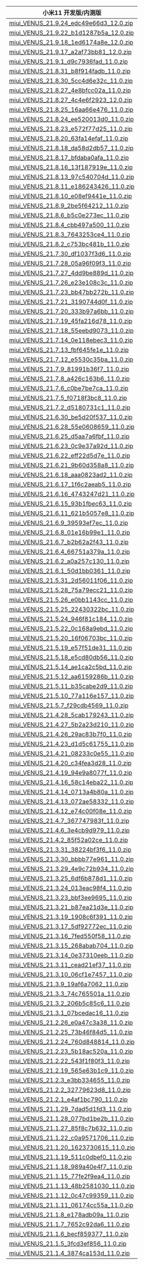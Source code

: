 | 小米11  开发版/内测版    |
| ---- |
| [miui_VENUS_21.9.24_edc49e66d3_12.0.zip](https://hugeota.d.miui.com/21.9.24/miui_VENUS_21.9.24_edc49e66d3_12.0.zip)    |
| [miui_VENUS_21.9.22_b1d1287b5a_12.0.zip](https://hugeota.d.miui.com/21.9.22/miui_VENUS_21.9.22_b1d1287b5a_12.0.zip)    |
| [miui_VENUS_21.9.18_1ed6174a8e_12.0.zip](https://hugeota.d.miui.com/21.9.18/miui_VENUS_21.9.18_1ed6174a8e_12.0.zip)    |
| [miui_VENUS_21.9.17_a2af73bb81_12.0.zip](https://hugeota.d.miui.com/21.9.17/miui_VENUS_21.9.17_a2af73bb81_12.0.zip)    |
| [miui_VENUS_21.9.1_d9c7936fad_11.0.zip](https://hugeota.d.miui.com/21.9.1/miui_VENUS_21.9.1_d9c7936fad_11.0.zip)    |
| [miui_VENUS_21.8.31_b8f914fadb_11.0.zip](https://hugeota.d.miui.com/21.8.31/miui_VENUS_21.8.31_b8f914fadb_11.0.zip)    |
| [miui_VENUS_21.8.30_5cc4d6e32c_11.0.zip](https://hugeota.d.miui.com/21.8.30/miui_VENUS_21.8.30_5cc4d6e32c_11.0.zip)    |
| [miui_VENUS_21.8.27_4e8bfcc02a_11.0.zip](https://hugeota.d.miui.com/21.8.27/miui_VENUS_21.8.27_4e8bfcc02a_11.0.zip)    |
| [miui_VENUS_21.8.27_4c4e6f2923_12.0.zip](https://hugeota.d.miui.com/21.8.27/miui_VENUS_21.8.27_4c4e6f2923_12.0.zip)    |
| [miui_VENUS_21.8.25_16aa66e476_11.0.zip](https://hugeota.d.miui.com/21.8.25/miui_VENUS_21.8.25_16aa66e476_11.0.zip)    |
| [miui_VENUS_21.8.24_ee520013d0_11.0.zip](https://hugeota.d.miui.com/21.8.24/miui_VENUS_21.8.24_ee520013d0_11.0.zip)    |
| [miui_VENUS_21.8.23_e572f77d25_11.0.zip](https://hugeota.d.miui.com/21.8.23/miui_VENUS_21.8.23_e572f77d25_11.0.zip)    |
| [miui_VENUS_21.8.20_63fa14efaf_11.0.zip](https://hugeota.d.miui.com/21.8.20/miui_VENUS_21.8.20_63fa14efaf_11.0.zip)    |
| [miui_VENUS_21.8.18_da58d2db57_11.0.zip](https://hugeota.d.miui.com/21.8.18/miui_VENUS_21.8.18_da58d2db57_11.0.zip)    |
| [miui_VENUS_21.8.17_bfdaba0afa_11.0.zip](https://hugeota.d.miui.com/21.8.17/miui_VENUS_21.8.17_bfdaba0afa_11.0.zip)    |
| [miui_VENUS_21.8.16_13f187919e_11.0.zip](https://hugeota.d.miui.com/21.8.16/miui_VENUS_21.8.16_13f187919e_11.0.zip)    |
| [miui_VENUS_21.8.13_97c540704d_11.0.zip](https://hugeota.d.miui.com/21.8.13/miui_VENUS_21.8.13_97c540704d_11.0.zip)    |
| [miui_VENUS_21.8.11_e186243426_11.0.zip](https://hugeota.d.miui.com/21.8.11/miui_VENUS_21.8.11_e186243426_11.0.zip)    |
| [miui_VENUS_21.8.10_e08ef9441e_11.0.zip](https://hugeota.d.miui.com/21.8.10/miui_VENUS_21.8.10_e08ef9441e_11.0.zip)    |
| [miui_VENUS_21.8.9_2be5f64212_11.0.zip](https://hugeota.d.miui.com/21.8.9/miui_VENUS_21.8.9_2be5f64212_11.0.zip)    |
| [miui_VENUS_21.8.6_b5c0e273ec_11.0.zip](https://hugeota.d.miui.com/21.8.6/miui_VENUS_21.8.6_b5c0e273ec_11.0.zip)    |
| [miui_VENUS_21.8.4_cbb497a500_11.0.zip](https://hugeota.d.miui.com/21.8.4/miui_VENUS_21.8.4_cbb497a500_11.0.zip)    |
| [miui_VENUS_21.8.3_7643253ce4_11.0.zip](https://hugeota.d.miui.com/21.8.3/miui_VENUS_21.8.3_7643253ce4_11.0.zip)    |
| [miui_VENUS_21.8.2_c753bc481b_11.0.zip](https://hugeota.d.miui.com/21.8.2/miui_VENUS_21.8.2_c753bc481b_11.0.zip)    |
| [miui_VENUS_21.7.30_df1037f3d6_11.0.zip](https://hugeota.d.miui.com/21.7.30/miui_VENUS_21.7.30_df1037f3d6_11.0.zip)    |
| [miui_VENUS_21.7.28_05a96f09f3_11.0.zip](https://hugeota.d.miui.com/21.7.28/miui_VENUS_21.7.28_05a96f09f3_11.0.zip)    |
| [miui_VENUS_21.7.27_4dd9be889d_11.0.zip](https://hugeota.d.miui.com/21.7.27/miui_VENUS_21.7.27_4dd9be889d_11.0.zip)    |
| [miui_VENUS_21.7.26_e23e108c3c_11.0.zip](https://hugeota.d.miui.com/21.7.26/miui_VENUS_21.7.26_e23e108c3c_11.0.zip)    |
| [miui_VENUS_21.7.23_bb47bb272b_11.0.zip](https://hugeota.d.miui.com/21.7.23/miui_VENUS_21.7.23_bb47bb272b_11.0.zip)    |
| [miui_VENUS_21.7.21_3190744d0f_11.0.zip](https://hugeota.d.miui.com/21.7.21/miui_VENUS_21.7.21_3190744d0f_11.0.zip)    |
| [miui_VENUS_21.7.20_333b97a6bb_11.0.zip](https://hugeota.d.miui.com/21.7.20/miui_VENUS_21.7.20_333b97a6bb_11.0.zip)    |
| [miui_VENUS_21.7.19_45fa216d78_11.0.zip](https://hugeota.d.miui.com/21.7.19/miui_VENUS_21.7.19_45fa216d78_11.0.zip)    |
| [miui_VENUS_21.7.18_55eebd9073_11.0.zip](https://hugeota.d.miui.com/21.7.18/miui_VENUS_21.7.18_55eebd9073_11.0.zip)    |
| [miui_VENUS_21.7.14_0e118ebec3_11.0.zip](https://hugeota.d.miui.com/21.7.14/miui_VENUS_21.7.14_0e118ebec3_11.0.zip)    |
| [miui_VENUS_21.7.13_fbf645fe1e_11.0.zip](https://hugeota.d.miui.com/21.7.13/miui_VENUS_21.7.13_fbf645fe1e_11.0.zip)    |
| [miui_VENUS_21.7.12_e5530c35ba_11.0.zip](https://hugeota.d.miui.com/21.7.12/miui_VENUS_21.7.12_e5530c35ba_11.0.zip)    |
| [miui_VENUS_21.7.9_81991b36f7_11.0.zip](https://hugeota.d.miui.com/21.7.9/miui_VENUS_21.7.9_81991b36f7_11.0.zip)    |
| [miui_VENUS_21.7.8_a426c163b6_11.0.zip](https://hugeota.d.miui.com/21.7.8/miui_VENUS_21.7.8_a426c163b6_11.0.zip)    |
| [miui_VENUS_21.7.6_c0be7be7ca_11.0.zip](https://hugeota.d.miui.com/21.7.6/miui_VENUS_21.7.6_c0be7be7ca_11.0.zip)    |
| [miui_VENUS_21.7.5_f0718f3bc8_11.0.zip](https://hugeota.d.miui.com/21.7.5/miui_VENUS_21.7.5_f0718f3bc8_11.0.zip)    |
| [miui_VENUS_21.7.2_d5180731c1_11.0.zip](https://hugeota.d.miui.com/21.7.2/miui_VENUS_21.7.2_d5180731c1_11.0.zip)    |
| [miui_VENUS_21.6.30_be5d20f537_11.0.zip](https://hugeota.d.miui.com/21.6.30/miui_VENUS_21.6.30_be5d20f537_11.0.zip)    |
| [miui_VENUS_21.6.28_55e0608659_11.0.zip](https://hugeota.d.miui.com/21.6.28/miui_VENUS_21.6.28_55e0608659_11.0.zip)    |
| [miui_VENUS_21.6.25_d5aa7a6fbf_11.0.zip](https://hugeota.d.miui.com/21.6.25/miui_VENUS_21.6.25_d5aa7a6fbf_11.0.zip)    |
| [miui_VENUS_21.6.23_0c9e37a92d_11.0.zip](https://hugeota.d.miui.com/21.6.23/miui_VENUS_21.6.23_0c9e37a92d_11.0.zip)    |
| [miui_VENUS_21.6.22_eff22d5d7e_11.0.zip](https://hugeota.d.miui.com/21.6.22/miui_VENUS_21.6.22_eff22d5d7e_11.0.zip)    |
| [miui_VENUS_21.6.21_9b60d358a8_11.0.zip](https://hugeota.d.miui.com/21.6.21/miui_VENUS_21.6.21_9b60d358a8_11.0.zip)    |
| [miui_VENUS_21.6.18_aaa0823ad2_11.0.zip](https://hugeota.d.miui.com/21.6.18/miui_VENUS_21.6.18_aaa0823ad2_11.0.zip)    |
| [miui_VENUS_21.6.17_1f6c2aeab5_11.0.zip](https://hugeota.d.miui.com/21.6.17/miui_VENUS_21.6.17_1f6c2aeab5_11.0.zip)    |
| [miui_VENUS_21.6.16_4743247d21_11.0.zip](https://hugeota.d.miui.com/21.6.16/miui_VENUS_21.6.16_4743247d21_11.0.zip)    |
| [miui_VENUS_21.6.15_93b1fbec63_11.0.zip](https://hugeota.d.miui.com/21.6.15/miui_VENUS_21.6.15_93b1fbec63_11.0.zip)    |
| [miui_VENUS_21.6.11_621b5057e8_11.0.zip](https://hugeota.d.miui.com/21.6.11/miui_VENUS_21.6.11_621b5057e8_11.0.zip)    |
| [miui_VENUS_21.6.9_39593ef7ec_11.0.zip](https://hugeota.d.miui.com/21.6.9/miui_VENUS_21.6.9_39593ef7ec_11.0.zip)    |
| [miui_VENUS_21.6.8_01e16b99e1_11.0.zip](https://hugeota.d.miui.com/21.6.8/miui_VENUS_21.6.8_01e16b99e1_11.0.zip)    |
| [miui_VENUS_21.6.7_b2b62a2f43_11.0.zip](https://hugeota.d.miui.com/21.6.7/miui_VENUS_21.6.7_b2b62a2f43_11.0.zip)    |
| [miui_VENUS_21.6.4_66751a379a_11.0.zip](https://hugeota.d.miui.com/21.6.4/miui_VENUS_21.6.4_66751a379a_11.0.zip)    |
| [miui_VENUS_21.6.2_a0a257c130_11.0.zip](https://hugeota.d.miui.com/21.6.2/miui_VENUS_21.6.2_a0a257c130_11.0.zip)    |
| [miui_VENUS_21.6.1_50d1bb0361_11.0.zip](https://hugeota.d.miui.com/21.6.1/miui_VENUS_21.6.1_50d1bb0361_11.0.zip)    |
| [miui_VENUS_21.5.31_2d56011f06_11.0.zip](https://hugeota.d.miui.com/21.5.31/miui_VENUS_21.5.31_2d56011f06_11.0.zip)    |
| [miui_VENUS_21.5.28_75a79ecc21_11.0.zip](https://hugeota.d.miui.com/21.5.28/miui_VENUS_21.5.28_75a79ecc21_11.0.zip)    |
| [miui_VENUS_21.5.26_e0bb1143cc_11.0.zip](https://hugeota.d.miui.com/21.5.26/miui_VENUS_21.5.26_e0bb1143cc_11.0.zip)    |
| [miui_VENUS_21.5.25_22430322bc_11.0.zip](https://hugeota.d.miui.com/21.5.25/miui_VENUS_21.5.25_22430322bc_11.0.zip)    |
| [miui_VENUS_21.5.24_946f81c184_11.0.zip](https://hugeota.d.miui.com/21.5.24/miui_VENUS_21.5.24_946f81c184_11.0.zip)    |
| [miui_VENUS_21.5.22_0c168a9ebd_11.0.zip](https://hugeota.d.miui.com/21.5.22/miui_VENUS_21.5.22_0c168a9ebd_11.0.zip)    |
| [miui_VENUS_21.5.20_16f06703bc_11.0.zip](https://hugeota.d.miui.com/21.5.20/miui_VENUS_21.5.20_16f06703bc_11.0.zip)    |
| [miui_VENUS_21.5.19_e57f51de31_11.0.zip](https://hugeota.d.miui.com/21.5.19/miui_VENUS_21.5.19_e57f51de31_11.0.zip)    |
| [miui_VENUS_21.5.18_e5cd80db56_11.0.zip](https://hugeota.d.miui.com/21.5.18/miui_VENUS_21.5.18_e5cd80db56_11.0.zip)    |
| [miui_VENUS_21.5.14_ae1ca2c5bd_11.0.zip](https://hugeota.d.miui.com/21.5.14/miui_VENUS_21.5.14_ae1ca2c5bd_11.0.zip)    |
| [miui_VENUS_21.5.12_aa6159286b_11.0.zip](https://hugeota.d.miui.com/21.5.12/miui_VENUS_21.5.12_aa6159286b_11.0.zip)    |
| [miui_VENUS_21.5.11_b35cabe2d9_11.0.zip](https://hugeota.d.miui.com/21.5.11/miui_VENUS_21.5.11_b35cabe2d9_11.0.zip)    |
| [miui_VENUS_21.5.10_77a116e157_11.0.zip](https://hugeota.d.miui.com/21.5.10/miui_VENUS_21.5.10_77a116e157_11.0.zip)    |
| [miui_VENUS_21.5.7_f29cdb4569_11.0.zip](https://hugeota.d.miui.com/21.5.7/miui_VENUS_21.5.7_f29cdb4569_11.0.zip)    |
| [miui_VENUS_21.4.28_5cab179243_11.0.zip](https://hugeota.d.miui.com/21.4.28/miui_VENUS_21.4.28_5cab179243_11.0.zip)    |
| [miui_VENUS_21.4.27_5b2a23d210_11.0.zip](https://hugeota.d.miui.com/21.4.27/miui_VENUS_21.4.27_5b2a23d210_11.0.zip)    |
| [miui_VENUS_21.4.26_29ac83b7f0_11.0.zip](https://hugeota.d.miui.com/21.4.26/miui_VENUS_21.4.26_29ac83b7f0_11.0.zip)    |
| [miui_VENUS_21.4.23_d1d5c61755_11.0.zip](https://hugeota.d.miui.com/21.4.23/miui_VENUS_21.4.23_d1d5c61755_11.0.zip)    |
| [miui_VENUS_21.4.21_08233c0e55_11.0.zip](https://hugeota.d.miui.com/21.4.21/miui_VENUS_21.4.21_08233c0e55_11.0.zip)    |
| [miui_VENUS_21.4.20_c34fea3d28_11.0.zip](https://hugeota.d.miui.com/21.4.20/miui_VENUS_21.4.20_c34fea3d28_11.0.zip)    |
| [miui_VENUS_21.4.19_94e9a8077f_11.0.zip](https://hugeota.d.miui.com/21.4.19/miui_VENUS_21.4.19_94e9a8077f_11.0.zip)    |
| [miui_VENUS_21.4.16_58c14eba22_11.0.zip](https://hugeota.d.miui.com/21.4.16/miui_VENUS_21.4.16_58c14eba22_11.0.zip)    |
| [miui_VENUS_21.4.14_0713a4b80a_11.0.zip](https://hugeota.d.miui.com/21.4.14/miui_VENUS_21.4.14_0713a4b80a_11.0.zip)    |
| [miui_VENUS_21.4.13_072ae58332_11.0.zip](https://hugeota.d.miui.com/21.4.13/miui_VENUS_21.4.13_072ae58332_11.0.zip)    |
| [miui_VENUS_21.4.12_e74c00f08e_11.0.zip](https://hugeota.d.miui.com/21.4.12/miui_VENUS_21.4.12_e74c00f08e_11.0.zip)    |
| [miui_VENUS_21.4.7_367747983f_11.0.zip](https://hugeota.d.miui.com/21.4.7/miui_VENUS_21.4.7_367747983f_11.0.zip)    |
| [miui_VENUS_21.4.6_3e4cb9d979_11.0.zip](https://hugeota.d.miui.com/21.4.6/miui_VENUS_21.4.6_3e4cb9d979_11.0.zip)    |
| [miui_VENUS_21.4.2_85f52a02ce_11.0.zip](https://hugeota.d.miui.com/21.4.2/miui_VENUS_21.4.2_85f52a02ce_11.0.zip)    |
| [miui_VENUS_21.3.31_38224bf3f6_11.0.zip](https://hugeota.d.miui.com/21.3.31/miui_VENUS_21.3.31_38224bf3f6_11.0.zip)    |
| [miui_VENUS_21.3.30_bbbb77e961_11.0.zip](https://hugeota.d.miui.com/21.3.30/miui_VENUS_21.3.30_bbbb77e961_11.0.zip)    |
| [miui_VENUS_21.3.29_4e9c72b934_11.0.zip](https://hugeota.d.miui.com/21.3.29/miui_VENUS_21.3.29_4e9c72b934_11.0.zip)    |
| [miui_VENUS_21.3.25_6df6b878d1_11.0.zip](https://hugeota.d.miui.com/21.3.25/miui_VENUS_21.3.25_6df6b878d1_11.0.zip)    |
| [miui_VENUS_21.3.24_013eac98f4_11.0.zip](https://hugeota.d.miui.com/21.3.24/miui_VENUS_21.3.24_013eac98f4_11.0.zip)    |
| [miui_VENUS_21.3.23_bbf3ee9695_11.0.zip](https://hugeota.d.miui.com/21.3.23/miui_VENUS_21.3.23_bbf3ee9695_11.0.zip)    |
| [miui_VENUS_21.3.21_b87ea21d3e_11.0.zip](https://hugeota.d.miui.com/21.3.21/miui_VENUS_21.3.21_b87ea21d3e_11.0.zip)    |
| [miui_VENUS_21.3.19_1908c6f391_11.0.zip](https://hugeota.d.miui.com/21.3.19/miui_VENUS_21.3.19_1908c6f391_11.0.zip)    |
| [miui_VENUS_21.3.17_5df92772ec_11.0.zip](https://hugeota.d.miui.com/21.3.17/miui_VENUS_21.3.17_5df92772ec_11.0.zip)    |
| [miui_VENUS_21.3.16_7fed550f58_11.0.zip](https://hugeota.d.miui.com/21.3.16/miui_VENUS_21.3.16_7fed550f58_11.0.zip)    |
| [miui_VENUS_21.3.15_268abab704_11.0.zip](https://hugeota.d.miui.com/21.3.15/miui_VENUS_21.3.15_268abab704_11.0.zip)    |
| [miui_VENUS_21.3.14_0e37310eeb_11.0.zip](https://hugeota.d.miui.com/21.3.14/miui_VENUS_21.3.14_0e37310eeb_11.0.zip)    |
| [miui_VENUS_21.3.11_cead21ef37_11.0.zip](https://hugeota.d.miui.com/21.3.11/miui_VENUS_21.3.11_cead21ef37_11.0.zip)    |
| [miui_VENUS_21.3.10_06cf1e7457_11.0.zip](https://hugeota.d.miui.com/21.3.10/miui_VENUS_21.3.10_06cf1e7457_11.0.zip)    |
| [miui_VENUS_21.3.9_19af6a7062_11.0.zip](https://hugeota.d.miui.com/21.3.9/miui_VENUS_21.3.9_19af6a7062_11.0.zip)    |
| [miui_VENUS_21.3.3_74c765501a_11.0.zip](https://hugeota.d.miui.com/21.3.3/miui_VENUS_21.3.3_74c765501a_11.0.zip)    |
| [miui_VENUS_21.3.2_206b5c85c6_11.0.zip](https://hugeota.d.miui.com/21.3.2/miui_VENUS_21.3.2_206b5c85c6_11.0.zip)    |
| [miui_VENUS_21.3.1_07bcedac16_11.0.zip](https://hugeota.d.miui.com/21.3.1/miui_VENUS_21.3.1_07bcedac16_11.0.zip)    |
| [miui_VENUS_21.2.26_e0a47c3a38_11.0.zip](https://hugeota.d.miui.com/21.2.26/miui_VENUS_21.2.26_e0a47c3a38_11.0.zip)    |
| [miui_VENUS_21.2.25_73b46f84d5_11.0.zip](https://hugeota.d.miui.com/21.2.25/miui_VENUS_21.2.25_73b46f84d5_11.0.zip)    |
| [miui_VENUS_21.2.24_760d848814_11.0.zip](https://hugeota.d.miui.com/21.2.24/miui_VENUS_21.2.24_760d848814_11.0.zip)    |
| [miui_VENUS_21.2.23_5b18ac520a_11.0.zip](https://hugeota.d.miui.com/21.2.23/miui_VENUS_21.2.23_5b18ac520a_11.0.zip)    |
| [miui_VENUS_21.2.22_543f1f80f3_11.0.zip](https://hugeota.d.miui.com/21.2.22/miui_VENUS_21.2.22_543f1f80f3_11.0.zip)    |
| [miui_VENUS_21.2.19_565e63b1c9_11.0.zip](https://hugeota.d.miui.com/21.2.19/miui_VENUS_21.2.19_565e63b1c9_11.0.zip)    |
| [miui_VENUS_21.2.3_e3bb334655_11.0.zip](https://hugeota.d.miui.com/21.2.3/miui_VENUS_21.2.3_e3bb334655_11.0.zip)    |
| [miui_VENUS_21.2.2_32779623d8_11.0.zip](https://hugeota.d.miui.com/21.2.2/miui_VENUS_21.2.2_32779623d8_11.0.zip)    |
| [miui_VENUS_21.2.1_e4af1bc790_11.0.zip](https://hugeota.d.miui.com/21.2.1/miui_VENUS_21.2.1_e4af1bc790_11.0.zip)    |
| [miui_VENUS_21.1.29_7dad5d1fd3_11.0.zip](https://hugeota.d.miui.com/21.1.29/miui_VENUS_21.1.29_7dad5d1fd3_11.0.zip)    |
| [miui_VENUS_21.1.28_077bd1be2b_11.0.zip](https://hugeota.d.miui.com/21.1.28/miui_VENUS_21.1.28_077bd1be2b_11.0.zip)    |
| [miui_VENUS_21.1.27_85f8c7b632_11.0.zip](https://hugeota.d.miui.com/21.1.27/miui_VENUS_21.1.27_85f8c7b632_11.0.zip)    |
| [miui_VENUS_21.1.22_c0a9571706_11.0.zip](https://hugeota.d.miui.com/21.1.22/miui_VENUS_21.1.22_c0a9571706_11.0.zip)    |
| [miui_VENUS_21.1.20_1623730615_11.0.zip](https://hugeota.d.miui.com/21.1.20/miui_VENUS_21.1.20_1623730615_11.0.zip)    |
| [miui_VENUS_21.1.19_511c0dbef0_11.0.zip](https://hugeota.d.miui.com/21.1.19/miui_VENUS_21.1.19_511c0dbef0_11.0.zip)    |
| [miui_VENUS_21.1.18_989a40e4f7_11.0.zip](https://hugeota.d.miui.com/21.1.18/miui_VENUS_21.1.18_989a40e4f7_11.0.zip)    |
| [miui_VENUS_21.1.15_77fe2f9ea4_11.0.zip](https://hugeota.d.miui.com/21.1.15/miui_VENUS_21.1.15_77fe2f9ea4_11.0.zip)    |
| [miui_VENUS_21.1.13_48b2581030_11.0.zip](https://hugeota.d.miui.com/21.1.13/miui_VENUS_21.1.13_48b2581030_11.0.zip)    |
| [miui_VENUS_21.1.12_0c47c99359_11.0.zip](https://hugeota.d.miui.com/21.1.12/miui_VENUS_21.1.12_0c47c99359_11.0.zip)    |
| [miui_VENUS_21.1.11_06174cc55a_11.0.zip](https://hugeota.d.miui.com/21.1.11/miui_VENUS_21.1.11_06174cc55a_11.0.zip)    |
| [miui_VENUS_21.1.8_e178adb09a_11.0.zip](https://hugeota.d.miui.com/21.1.8/miui_VENUS_21.1.8_e178adb09a_11.0.zip)    |
| [miui_VENUS_21.1.7_7652c92da6_11.0.zip](https://hugeota.d.miui.com/21.1.7/miui_VENUS_21.1.7_7652c92da6_11.0.zip)    |
| [miui_VENUS_21.1.6_becf859377_11.0.zip](https://hugeota.d.miui.com/21.1.6/miui_VENUS_21.1.6_becf859377_11.0.zip)    |
| [miui_VENUS_21.1.5_3fcd3ef856_11.0.zip](https://hugeota.d.miui.com/21.1.5/miui_VENUS_21.1.5_3fcd3ef856_11.0.zip)    |
| [miui_VENUS_21.1.4_3874ca153d_11.0.zip](https://hugeota.d.miui.com/21.1.4/miui_VENUS_21.1.4_3874ca153d_11.0.zip)    |
